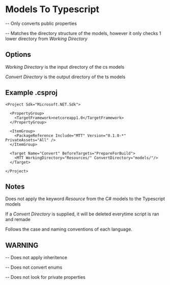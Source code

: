 # Models To Typescript

-- Only converts public properties 

-- Matches the directory structure of the models, however it only checks 1 lower directory from *Working Directory*

## Options
*Working Directory* is the input directory of the cs models

*Convert Directory* is the output directory of the ts models

## Example .csproj
```
<Project Sdk="Microsoft.NET.Sdk">

  <PropertyGroup>
    <TargetFramework>netcoreapp1.0</TargetFramework>
  </PropertyGroup>

  <ItemGroup>
    <PackageReference Include="MTT" Version="0.1.0-*" PrivateAssets="All" />
  </ItemGroup>

  <Target Name="Convert" BeforeTargets="PrepareForBuild">
    <MTT WorkingDirectory="Resources/" ConvertDirectory="models/"/>
  </Target>

</Project>
```

## Notes
Does not apply the keyword *Resource* from the C# models to the Typescript models

If a *Convert Directory* is supplied, it will be deleted everytime script is ran and remade

Follows the case and naming conventions of each language.

## WARNING
-- Does not apply inheritence

-- Does not convert enums

-- Does not look for private properties


